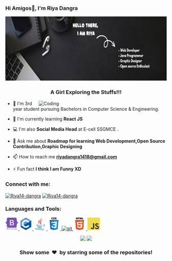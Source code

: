 ### Hi Amigos👋, I'm Riya Dangra 

<p align="center">
  <img width="1000px" height="200px" src="readme.jpg" alt="hello">
</p>
<h3 align="center">A Girl Exploring the Stuffs!!!</h3>

  <img align="right" alt="Coding" width="400" src="https://cdn.dribbble.com/users/2646423/screenshots/5507196/computer.gif">

- 🏫 I'm 3rd year student pursuing Bachelors in Computer Science & Engineering. 
- 🌱 I'm currently learning **React JS**
- 💻 I'm also  **Social Media Head** at E-cell SSGMCE .


- 💬 Ask me about **Roadmap for learning Web Development,Open Source Contribution,Graphic Designing**

- 📫 How to reach me **riyadangra1418@gmail.com**

- ⚡ Fun fact **I think I am Funny XD**

<h3 align="left">Connect with me:</h3>
<p align="left">
<a href="https://twitter.com/Riyadangra3" target="blank"><img align="center" src="https://raw.githubusercontent.com/rahuldkjain/github-profile-readme-generator/master/src/images/icons/Social/twitter.svg" alt="Riya14-dangra" height="30" width="40" /></a>
<a href="https://www.linkedin.com/in/riya-dangra-a22325213/" target="blank"><img align="center" src="https://raw.githubusercontent.com/rahuldkjain/github-profile-readme-generator/master/src/images/icons/Social/linked-in-alt.svg" alt="Riya14-dangra" height="30" width="40" /></a>


<h3 align="left">Languages and Tools:</h3>
<p align="left"> <a href="https://getbootstrap.com" target="_blank"> <img src="https://raw.githubusercontent.com/devicons/devicon/master/icons/bootstrap/bootstrap-plain-wordmark.svg" alt="bootstrap" width="40" height="40"/> </a> <a href="https://www.cprogramming.com/" target="_blank"> <img src="https://raw.githubusercontent.com/devicons/devicon/master/icons/c/c-original.svg" alt="c" width="40" height="40"/> </a> <a href="https://www.java.com" target="_blank" rel="noreferrer"> <img src="https://raw.githubusercontent.com/devicons/devicon/master/icons/java/java-original.svg" alt="java" width="40" height="40"/> </a> <a href="https://www.w3schools.com/css/" target="_blank"> <img src="https://raw.githubusercontent.com/devicons/devicon/master/icons/css3/css3-original-wordmark.svg" alt="css3" width="40" height="40"/> </a> <a href="https://git-scm.com/" target="_blank"> <img src="https://www.vectorlogo.zone/logos/git-scm/git-scm-icon.svg" alt="git" width="40" height="40"/> </a> <a href="https://www.w3.org/html/" target="_blank"> <img src="https://raw.githubusercontent.com/devicons/devicon/master/icons/html5/html5-original-wordmark.svg" alt="html5" width="40" height="40"/> </a> <a href="https://developer.mozilla.org/en-US/docs/Web/JavaScript" target="_blank"> <img src="https://raw.githubusercontent.com/devicons/devicon/master/icons/javascript/javascript-original.svg" alt="javascript" width="40" height="40"/> </a>  </p>




<p align="center">
  <img width="48%" src="https://github-readme-stats.vercel.app/api?username=riya14-dangra&show_icons=true&theme=jolly" />
  <img width="48%" src="https://github-readme-streak-stats.herokuapp.com/?user=riya14-dangra&theme=jolly" />
</p>




<h3 align="center">Show some &nbsp;❤️&nbsp; by starring some of the repositories!</h3>

